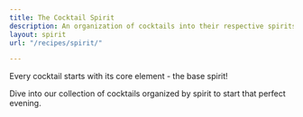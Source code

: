 ```yaml
---
title: The Cocktail Spirit
description: An organization of cocktails into their respective spirits
layout: spirit
url: "/recipes/spirit/"

---
```



Every cocktail starts with its core element - the base spirit!

Dive into our collection of cocktails organized by spirit to start that perfect evening.


